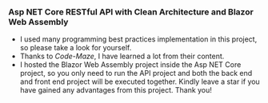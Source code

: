 ### Asp NET Core RESTful API with Clean Architecture and Blazor Web Assembly
- I used many programming best practices implementation in this project, so please take a look for yourself.
- Thanks to *Code-Maze*, I have learned a lot from their content.
- I hosted the Blazor Web Assembly project inside the Asp NET Core project, so you only need to run the API project and both the back end and front end project will be executed together.
Kindly leave a star if you have gained any advantages from this project. Thank you!

